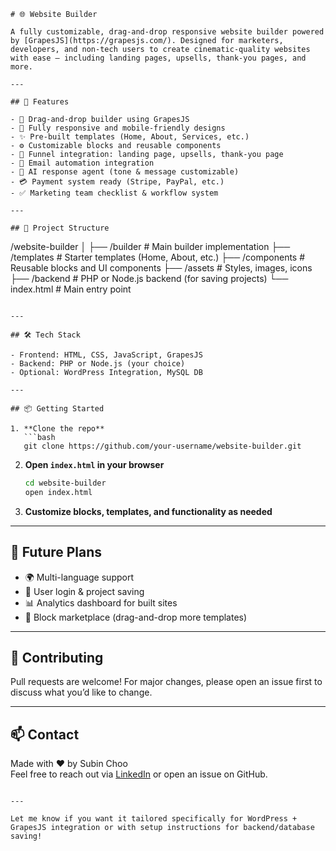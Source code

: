 

```
# 🌐 Website Builder

A fully customizable, drag-and-drop responsive website builder powered by [GrapesJS](https://grapesjs.com/). Designed for marketers, developers, and non-tech users to create cinematic-quality websites with ease — including landing pages, upsells, thank-you pages, and more.

---

## 🚀 Features

- 🧩 Drag-and-drop builder using GrapesJS
- 🎨 Fully responsive and mobile-friendly designs
- ✨ Pre-built templates (Home, About, Services, etc.)
- ⚙️ Customizable blocks and reusable components
- 🛒 Funnel integration: landing page, upsells, thank-you page
- 📧 Email automation integration
- 🤖 AI response agent (tone & message customizable)
- 💳 Payment system ready (Stripe, PayPal, etc.)
- ✅ Marketing team checklist & workflow system

---

## 📁 Project Structure

```
/website-builder
│
├── /builder            # Main builder implementation
├── /templates          # Starter templates (Home, About, etc.)
├── /components         # Reusable blocks and UI components
├── /assets             # Styles, images, icons
├── /backend            # PHP or Node.js backend (for saving projects)
└── index.html          # Main entry point
```

---

## 🛠️ Tech Stack

- Frontend: HTML, CSS, JavaScript, GrapesJS
- Backend: PHP or Node.js (your choice)
- Optional: WordPress Integration, MySQL DB

---

## 📦 Getting Started

1. **Clone the repo**
   ```bash
   git clone https://github.com/your-username/website-builder.git
   ```

2. **Open `index.html` in your browser**
   ```bash
   cd website-builder
   open index.html
   ```

3. **Customize blocks, templates, and functionality as needed**

---

## 🧠 Future Plans

- 🌍 Multi-language support
- 🔐 User login & project saving
- 📊 Analytics dashboard for built sites
- 🧱 Block marketplace (drag-and-drop more templates)

---

## 🤝 Contributing

Pull requests are welcome! For major changes, please open an issue first to discuss what you’d like to change.

---

## 📫 Contact

Made with ❤️ by Subin Choo  
Feel free to reach out via [LinkedIn](https://linkedin.com/in/your-profile) or open an issue on GitHub.

```

---

Let me know if you want it tailored specifically for WordPress + GrapesJS integration or with setup instructions for backend/database saving!
